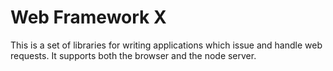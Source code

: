 # Web Framework X

This is a set of libraries for writing applications which issue and handle
web requests. It supports both the browser and the node server.
